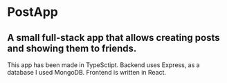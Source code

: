 # PostApp

## A small full-stack app that allows creating posts and showing them to friends.

This app has been made in TypeSctipt.
Backend uses Express, as a database I used MongoDB.
Frontend is written in React.
